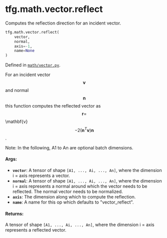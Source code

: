 <div itemscope itemtype="http://developers.google.com/ReferenceObject">
<meta itemprop="name" content="tfg.math.vector.reflect" />
<meta itemprop="path" content="Stable" />
</div>

# tfg.math.vector.reflect

Computes the reflection direction for an incident vector.

``` python
tfg.math.vector.reflect(
    vector,
    normal,
    axis=-1,
    name=None
)
```



Defined in [`math/vector.py`](https://cs.corp.google.com/#piper///depot/google3/third_party/py/tensorflow_graphics/math/vector.py).

<!-- Placeholder for "Used in" -->

For an incident vector $$\mathbf{v}$$ and normal $$\mathbf{n}$$ this function
computes the reflected vector as
$$\mathbf{r} = $$\mathbf{v}$$ - 2(\mathbf{n}^T\mathbf{v})\mathbf{n}$$.

Note:
  In the following, A1 to An are optional batch dimensions.

#### Args:

* <b>`vector`</b>: A tensor of shape `[A1, ..., Ai, ..., An]`, where the dimension i =
    axis represents a vector.
* <b>`normal`</b>: A tensor of shape `[A1, ..., Ai, ..., An]`, where the dimension i =
    axis represents a normal around which the vector needs to be reflected.
    The normal vector needs to be normalized.
* <b>`axis`</b>: The dimension along which to compute the reflection.
* <b>`name`</b>: A name for this op which defaults to "vector_reflect".


#### Returns:

A tensor of shape `[A1, ..., Ai, ..., An]`, where the dimension i = axis
represents a reflected vector.